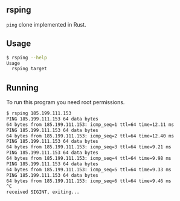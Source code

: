 ## rsping

`ping` clone implemented in Rust.


## Usage
```sh
$ rsping --help
Usage
  rsping target
```

## Running

To run this program you need root permissions.

```sh
$ rsping 185.199.111.153 
PING 185.199.111.153 64 data bytes
64 bytes from 185.199.111.153: icmp_seq=1 ttl=64 time=12.11 ms
PING 185.199.111.153 64 data bytes
64 bytes from 185.199.111.153: icmp_seq=2 ttl=64 time=12.40 ms
PING 185.199.111.153 64 data bytes
64 bytes from 185.199.111.153: icmp_seq=3 ttl=64 time=9.21 ms
PING 185.199.111.153 64 data bytes
64 bytes from 185.199.111.153: icmp_seq=4 ttl=64 time=9.98 ms
PING 185.199.111.153 64 data bytes
64 bytes from 185.199.111.153: icmp_seq=5 ttl=64 time=9.33 ms
PING 185.199.111.153 64 data bytes
64 bytes from 185.199.111.153: icmp_seq=6 ttl=64 time=9.46 ms
^C
received SIGINT, exiting...
```

